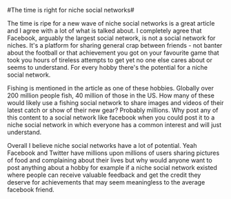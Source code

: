 #The time is right for niche social networks#

The time is ripe for a new wave of niche social networks is a great article and I agree with a lot of what is talked about. I completely agree that Facebook, arguably the largest social network, is not a social network for niches. It's a platform for sharing general crap between friends - not banter about the football or that achievement you got on your favourite game that took you hours of tireless attempts to get yet no one else cares about or seems to understand. For every hobby there's the potential for a niche social network.

Fishing is mentioned in the article as one of these hobbies. Globally over 200 million people fish, 40 million of those in the US. How many of these would likely use a fishing social network to share images and videos of their latest catch or show of their new gear? Probably millions. Why post any of this content to a social network like facebook when you could post it to a niche social network in which everyone has a common interest and will just understand.

Overall I believe niche social networks have a lot of potential. Yeah Facebook and Twitter have millions upon millions of users sharing pictures of food and complaining about their lives but why would anyone want to post anything about a hobby for example if a niche social network existed where people can receive valuable feedback and get the credit they deserve for achievements that may seem meaningless to the average facebook friend.